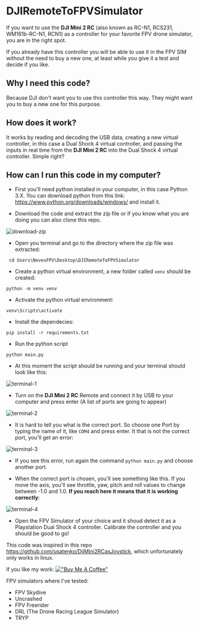 # DJIRemoteToFPVSimulator

If you want to use the <b>DJI Mini 2 RC</b> (also known as RC-N1, RCS231, WM161b-RC-N1, RCN1) as a controller for your favorite FPV drone simulator, you are in the right spot.

If you already have this controller you will be able to use it in the FPV SIM without the need to buy a new one, at least while you give it a test and decide if you like.

## Why I need this code?
Because DJI don't want you to use this controller this way. They might want you to buy a new one for this purpose.

## How does it work?
It works by reading and decoding the USB data, creating a new virtual controller, in this case a Dual Shock 4 virtual controller, and passing the inputs in real time from the <b>DJI Mini 2 RC</b> into the Dual Shock 4 virtual controller. Simple right?

## How can I run this code in my computer?

* First you'll need python installed in your computer, in this case Python 3.X.
You can download python from this link: https://www.python.org/downloads/windows/ and install it.

* Download the code and extract the zip file or if you know what you are doing you can also clone this repo.

![download-zip](https://github.com/ricardoneves93/DJIRemoteToFPVSimulator/assets/5951639/1a847bef-04c8-4f77-8333-cfb96ea1338a)

* Open you terminal and go to the directory where the zip file was extracted:
```
 cd Users\NevesFPV\Desktop\DJIRemoteToFPVSimulator
```

* Create a python virtual environment, a new folder called `venv` should be created:
```
python -m venv venv
```

* Activate the python virtual environment:
```
venv\Scripts\activate
```

* Install the dependecies:
```
pip install -r requirements.txt
```

* Run the python script
```
python main.py
```

* At this moment the script should be running and your terminal should look like this:

![terminal-1](https://github.com/ricardoneves93/DJIRemoteToFPVSimulator/assets/5951639/a588ed44-6de5-4f81-b427-d076dca93129)

* Turn on the <b>DJI Mini 2 RC</b> Remote and connect it by USB to your computer and press enter (A list of ports are going to appear)

![terminal-2](https://github.com/ricardoneves93/DJIRemoteToFPVSimulator/assets/5951639/14672a9c-aaf9-48a7-9ea5-74b8372c552a)

* It is hard to tell you what is the correct port. So choose one Port by typing the name of it, like `COM4` and press enter. It that is not the correct port, you'll get an error:

![terminal-3](https://github.com/ricardoneves93/DJIRemoteToFPVSimulator/assets/5951639/124b0311-62ee-45d8-920d-b6d27ea7ece1)

* If you see this error, run again the command `python main.py` and choose another port.

* When the correct port is chosen, you'll see something like this. If you move the axis, you'll see throttle, yaw, pitch and roll values to change between -1.0 and 1.0. <b>If you reach here it means that it is working correctly</b>:

![terminal-4](https://github.com/ricardoneves93/DJIRemoteToFPVSimulator/assets/5951639/94ef0eea-bcf0-4cd3-9d87-87f58457ea39)

* Open the FPV Simulator of your choice and it shoud detect it as a Playstation Dual Shock 4 controller. Calibrate the controller and you should be good to go!


This code was inspired in this repo https://github.com/usatenko/DjiMini2RCasJoystick, which unfortunately only works in linux.

If you like my work:
[!["Buy Me A Coffee"](https://www.buymeacoffee.com/assets/img/custom_images/orange_img.png)](https://www.buymeacoffee.com/nevesfpv)

FPV simulators where I've tested:
* FPV Skydive
* Uncrashed
* FPV Freerider
* DRL (The Drone Racing League Simulator)
* TRYP






